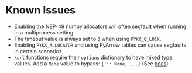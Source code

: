 # Known Issues

- Enabling the NEP-49 numpy allocators will often segfault when running in a multiprocess setting.
- The timeout value is always set to `0` when using `PYKX_Q_LOCK`.
- Enabling `PYKX_ALLOCATOR` and using PyArrow tables can cause segfaults in certain scenarios.
- `kurl` functions require their `options` dictionary to have mixed type values. Add a `None` value to bypass: `{'': None, ...}` (See [docs](https://code.kx.com/insights/core/kurl/kurl.html))

